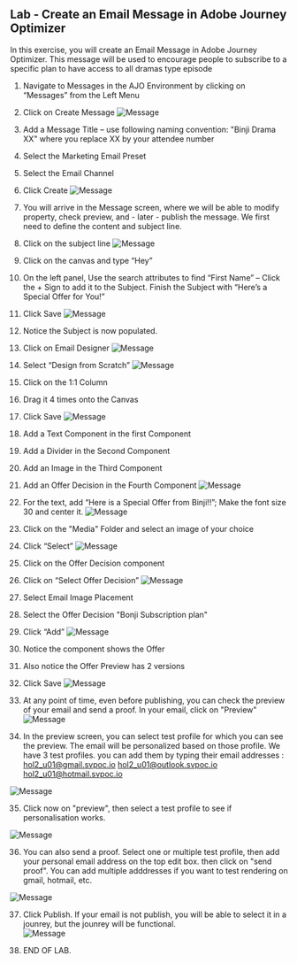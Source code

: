 ## Lab - Create an Email Message in Adobe Journey Optimizer

In this exercise, you will create an Email Message in Adobe Journey Optimizer.
This message will be used to encourage people to subscribe to a specific plan to have access to all dramas type episode

1.  Navigate to Messages in the AJO Environment by clicking on “Messages” from the Left Menu
2.  Click on Create Message
![Message](https://github.com/adobe-dss-aep/ajo-handson-labs/blob/51062ce12fafcfa6bd3460f8ecd1f948de6183e2/0.%20Images/Message_2.png)

3.  Add a Message Title – use following naming convention:  "Binji Drama XX" where you replace XX by your attendee number
4.  Select the Marketing Email Preset
5.  Select the Email Channel
6.  Click Create
![Message](https://github.com/adobe-dss-aep/ajo-handson-labs/blob/51062ce12fafcfa6bd3460f8ecd1f948de6183e2/0.%20Images/Message_3.png)

7. You will arrive in the Message screen, where we will be able to modify property, check preview, and - later - publish the message. We first need to define the content and subject line. 

8.  Click on the subject line
![Message](../0.%20Images/email.JPG)

9.  Click on the canvas and type “Hey”
10.  On the left panel, Use the search attributes to find “First Name” – Click the + Sign to add it to the Subject.  Finish the Subject with “Here’s a Special Offer for You!”
11.  Click Save
![Message](https://github.com/adobe-dss-aep/ajo-handson-labs/blob/51062ce12fafcfa6bd3460f8ecd1f948de6183e2/0.%20Images/Message_5.png)

12.  Notice the Subject is now populated.
13.  Click on Email Designer
![Message](https://github.com/adobe-dss-aep/ajo-handson-labs/blob/51062ce12fafcfa6bd3460f8ecd1f948de6183e2/0.%20Images/Message_6.png)

14.  Select “Design from Scratch”
![Message](https://github.com/adobe-dss-aep/ajo-handson-labs/blob/51062ce12fafcfa6bd3460f8ecd1f948de6183e2/0.%20Images/Message_7.png)

15.  Click on the 1:1 Column
16.  Drag it 4 times onto the Canvas
17.  Click Save
![Message](https://github.com/adobe-dss-aep/ajo-handson-labs/blob/51062ce12fafcfa6bd3460f8ecd1f948de6183e2/0.%20Images/Message_8.png)

18.  Add a Text Component in the first Component
19.  Add a Divider in the Second Component
20.  Add an Image in the Third Component
21.  Add an Offer Decision in the Fourth Component
![Message](https://github.com/adobe-dss-aep/ajo-handson-labs/blob/51062ce12fafcfa6bd3460f8ecd1f948de6183e2/0.%20Images/Message_9.png)

22.  For the text, add “Here is a Special Offer from Binji!!”;  Make the font size 30 and center it.
![Message](https://github.com/adobe-dss-aep/ajo-handson-labs/blob/51062ce12fafcfa6bd3460f8ecd1f948de6183e2/0.%20Images/Message_10.png)

23.  Click on the "Media" Folder and select an image of your choice
24.  Click “Select”
![Message](../0.%20Images/message_11.JPG)

25.  Click on the Offer Decision component
26.  Click on “Select Offer Decision”
![Message](/Message_12.JPG)

27.  Select Email Image Placement
28.  Select the Offer Decision "Bonji Subscription plan"
29.  Click “Add”
![Message](https://github.com/adobe-dss-aep/ajo-handson-labs/blob/51062ce12fafcfa6bd3460f8ecd1f948de6183e2/0.%20Images/Message_13.png)

30.  Notice the component shows the Offer
31.  Also notice the Offer Preview has 2 versions
32.  Click Save
![Message](https://github.com/adobe-dss-aep/ajo-handson-labs/blob/51062ce12fafcfa6bd3460f8ecd1f948de6183e2/0.%20Images/Message_14.png)


33. At any point of time, even before publishing, you can check the preview of your email and send a proof. 
In your email, click on "Preview"
![Message](https://github.com/adobe-dss-aep/ajo-handson-labs/blob/main/0.%20Images/emailPreview1.JPG)

34. In the preview screen, you can select test profile for which you can see the preview. The email will be personalized based on those profile. 
We have 3 test profiles. you can add them by typing their email addresses : 
hol2_u01@gmail.svpoc.io
hol2_u01@outlook.svpoc.io
hol2_u01@hotmail.svpoc.io


![Message](https://github.com/adobe-dss-aep/ajo-handson-labs/blob/main/0.%20Images/emailPreview2.JPG)

35. Click now on "preview", then select a test profile to see if personalisation works. 

![Message](https://github.com/adobe-dss-aep/ajo-handson-labs/blob/main/0.%20Images/emailPreview3.JPG)

36. You can also send a proof. Select one or multiple test profile, then add your personal email address on the top edit box. then click on "send proof". You can add multiple adddresses if you want to test rendering on gmail, hotmail, etc.

![Message](https://github.com/adobe-dss-aep/ajo-handson-labs/blob/main/0.%20Images/emailPreview4.JPG)

37.  Click Publish. 
If your email is not publish, you will be able to select it in a jounrey, but the jounrey will be functional.  
![Message](https://github.com/adobe-dss-aep/ajo-handson-labs/blob/51062ce12fafcfa6bd3460f8ecd1f948de6183e2/0.%20Images/Message_15.png)


34.  END OF LAB.
